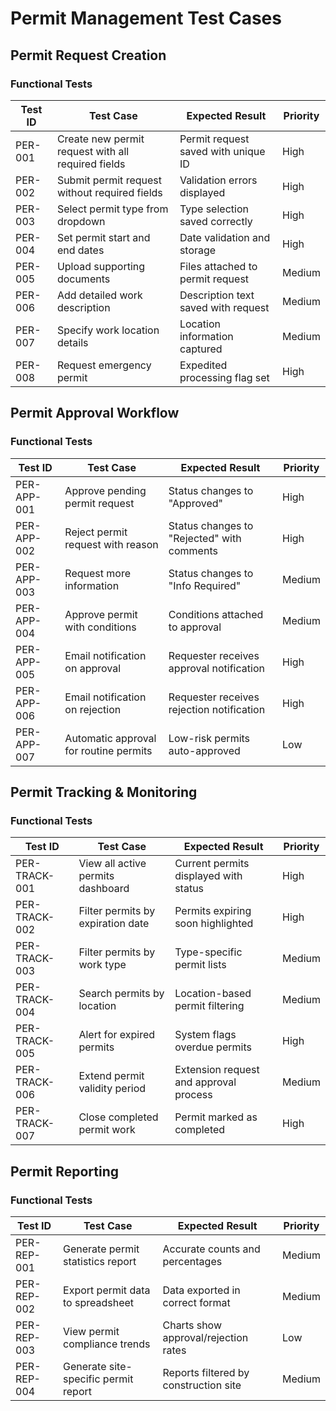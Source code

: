 # Permit Management Test Cases

## Permit Request Creation

### Functional Tests
| Test ID | Test Case | Expected Result | Priority |
|---------|-----------|----------------|----------|
| PER-001 | Create new permit request with all required fields | Permit request saved with unique ID | High |
| PER-002 | Submit permit request without required fields | Validation errors displayed | High |
| PER-003 | Select permit type from dropdown | Type selection saved correctly | High |
| PER-004 | Set permit start and end dates | Date validation and storage | High |
| PER-005 | Upload supporting documents | Files attached to permit request | Medium |
| PER-006 | Add detailed work description | Description text saved with request | Medium |
| PER-007 | Specify work location details | Location information captured | Medium |
| PER-008 | Request emergency permit | Expedited processing flag set | High |

## Permit Approval Workflow

### Functional Tests
| Test ID | Test Case | Expected Result | Priority |
|---------|-----------|----------------|----------|
| PER-APP-001 | Approve pending permit request | Status changes to "Approved" | High |
| PER-APP-002 | Reject permit request with reason | Status changes to "Rejected" with comments | High |
| PER-APP-003 | Request more information | Status changes to "Info Required" | Medium |
| PER-APP-004 | Approve permit with conditions | Conditions attached to approval | Medium |
| PER-APP-005 | Email notification on approval | Requester receives approval notification | High |
| PER-APP-006 | Email notification on rejection | Requester receives rejection notification | High |
| PER-APP-007 | Automatic approval for routine permits | Low-risk permits auto-approved | Low |

## Permit Tracking & Monitoring

### Functional Tests
| Test ID | Test Case | Expected Result | Priority |
|---------|-----------|----------------|----------|
| PER-TRACK-001 | View all active permits dashboard | Current permits displayed with status | High |
| PER-TRACK-002 | Filter permits by expiration date | Permits expiring soon highlighted | High |
| PER-TRACK-003 | Filter permits by work type | Type-specific permit lists | Medium |
| PER-TRACK-004 | Search permits by location | Location-based permit filtering | Medium |
| PER-TRACK-005 | Alert for expired permits | System flags overdue permits | High |
| PER-TRACK-006 | Extend permit validity period | Extension request and approval process | Medium |
| PER-TRACK-007 | Close completed permit work | Permit marked as completed | High |

## Permit Reporting

### Functional Tests
| Test ID | Test Case | Expected Result | Priority |
|---------|-----------|----------------|----------|
| PER-REP-001 | Generate permit statistics report | Accurate counts and percentages | Medium |
| PER-REP-002 | Export permit data to spreadsheet | Data exported in correct format | Medium |
| PER-REP-003 | View permit compliance trends | Charts show approval/rejection rates | Low |
| PER-REP-004 | Generate site-specific permit report | Reports filtered by construction site | Medium |
